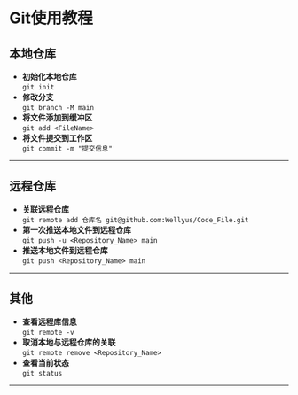 # Git使用教程
## 本地仓库
- **初始化本地仓库**  
``git init``  
- **修改分支**  
``git branch -M main``  
- **将文件添加到缓冲区**  
``git add <FileName>``  
- **将文件提交到工作区**  
``git commit -m "提交信息"``
-----
## 远程仓库
- **关联远程仓库**  
``git remote add 仓库名 git@github.com:Wellyus/Code_File.git``  
- **第一次推送本地文件到远程仓库**  
``git push -u <Repository_Name> main``  
- **推送本地文件到远程仓库**  
``git push <Repository_Name> main``  
---
## 其他
- **查看远程库信息**  
``git remote -v``
- **取消本地与远程仓库的关联**  
``git remote remove <Repository_Name>``  
- **查看当前状态**  
``git status``  
---

